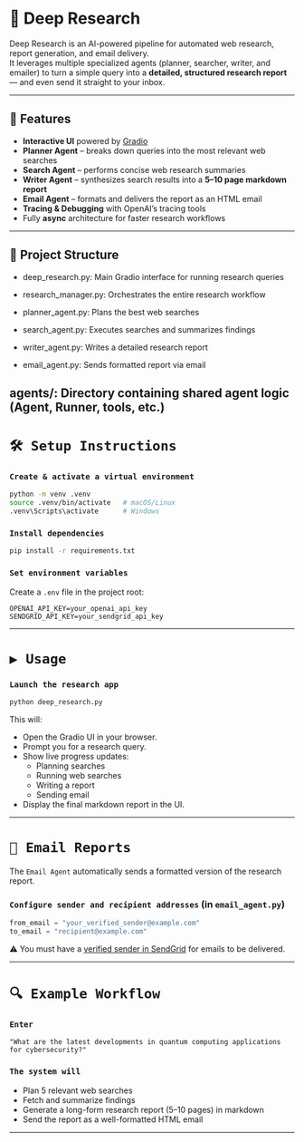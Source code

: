 # 🧠 Deep Research

Deep Research is an AI-powered pipeline for automated web research, report generation, and email delivery.  
It leverages multiple specialized agents (planner, searcher, writer, and emailer) to turn a simple query into a **detailed, structured research report** — and even send it straight to your inbox.

---

## 🚀 Features

- **Interactive UI** powered by [Gradio](https://gradio.app/)  
- **Planner Agent** – breaks down queries into the most relevant web searches  
- **Search Agent** – performs concise web research summaries  
- **Writer Agent** – synthesizes search results into a **5–10 page markdown report**  
- **Email Agent** – formats and delivers the report as an HTML email  
- **Tracing & Debugging** with OpenAI’s tracing tools  
- Fully **async** architecture for faster research workflows  

---

## 📂 Project Structure

- deep_research.py: Main Gradio interface for running research queries



- research_manager.py: Orchestrates the entire research workflow



- planner_agent.py: Plans the best web searches



- search_agent.py: Executes searches and summarizes findings



- writer_agent.py: Writes a detailed research report



- email_agent.py: Sends formatted report via email



agents/: Directory containing shared agent logic (Agent, Runner, tools, etc.)
---

# `🛠️ Setup Instructions`

### `Create & activate a virtual environment`
~~~bash
python -m venv .venv
source .venv/bin/activate   # macOS/Linux
.venv\Scripts\activate      # Windows
~~~

### `Install dependencies`
~~~bash
pip install -r requirements.txt
~~~

### `Set environment variables`
Create a `.env` file in the project root:
~~~env
OPENAI_API_KEY=your_openai_api_key
SENDGRID_API_KEY=your_sendgrid_api_key
~~~

---

# `▶️ Usage`

### `Launch the research app`
~~~bash
python deep_research.py
~~~

This will:
- Open the Gradio UI in your browser.
- Prompt you for a research query.
- Show live progress updates:
  - Planning searches
  - Running web searches
  - Writing a report
  - Sending email
- Display the final markdown report in the UI.

---

# `📧 Email Reports`

The `Email Agent` automatically sends a formatted version of the research report.

### `Configure sender and recipient addresses` (in `email_agent.py`)
~~~python
from_email = "your_verified_sender@example.com"
to_email = "recipient@example.com"
~~~

⚠️ You must have a [verified sender in SendGrid](https://docs.sendgrid.com/ui/sending-email/senders) for emails to be delivered.

---

# `🔍 Example Workflow`

### `Enter`
~~~text
"What are the latest developments in quantum computing applications for cybersecurity?"
~~~

### `The system will`
- Plan 5 relevant web searches
- Fetch and summarize findings
- Generate a long-form research report (5–10 pages) in markdown
- Send the report as a well-formatted HTML email

---

